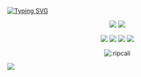<a href="https://git.io/typing-svg"><img src="https://readme-typing-svg.herokuapp.com?font=Poppins&duration=2000&pause=243&color=F7F7F7&center=true&vCenter=true&width=710&height=102&lines=hi+lol;im+a+developer+that+wont+change+the+world;%23freecali;feds+will+never+catch+me;cali+always+on+top;%3C33" alt="Typing SVG" /></a>



<p align="center">
  <a href="https://github.com/ripcali"><img src="https://img.shields.io/github/stars/ripcali?style=for-the-badge"></img></a>
  <a href="https://github.com/ripcali"><img src="https://komarev.com/ghpvc/?username=ripcali&style=for-the-badge"></img></a>
  
  
  </a>
</p>

<p align="center">
  <a href="https://github.com/ripcali"><img src="https://img.shields.io/badge/html5-%23E34F26.svg?style=for-the-badge&logo=html5&logoColor=white"></a>
  <a href="https://github.com/ripcali"><img src="https://img.shields.io/badge/css3-%231572B6.svg?style=for-the-badge&logo=css3&logoColor=white"></a>
  <a href="https://github.com/ripcali"><img src="https://img.shields.io/badge/JavaScript-323330?style=for-the-badge&logo=javascript&logoColor=F7DF1E"></a>
  <a href="https://count.getloli.com/get/@:ripcali"><img src="https://img.shields.io/badge/PHP-777BB4?style=for-the-badge&logo=php&logoColor=white"></a>

</p>



<p align="center"><img src="https://count.getloli.com/get/@:ripcali" alt=":ripcali" /></p>


<a href="https://github.com/ripcali"><img src="https://github-readme-stats.vercel.app/api?username=ripcali&bg_color=30,fff,000&title_color=fff&text_color=fff"></img></a>

